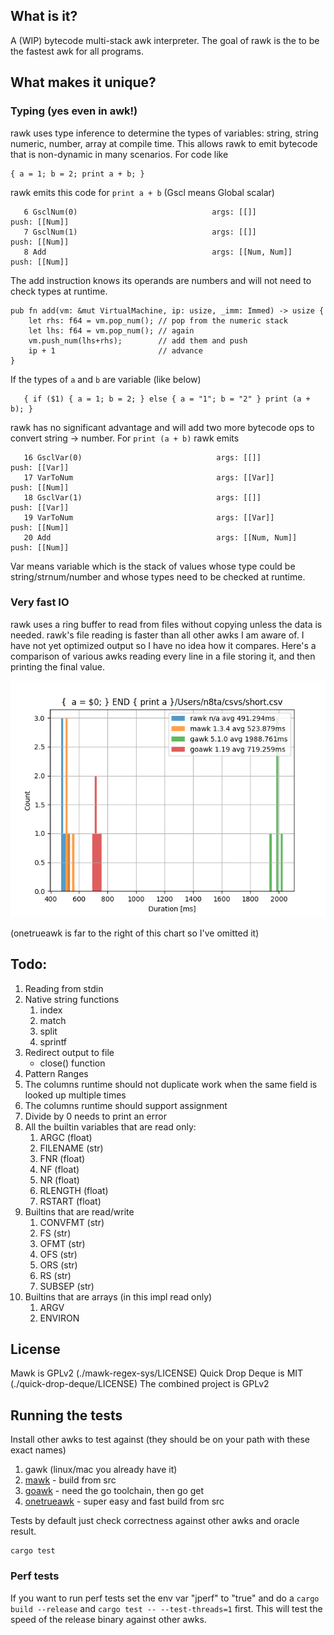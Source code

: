 ## What is it?
A (WIP) bytecode multi-stack awk interpreter. The goal of rawk is the to be the fastest awk for all programs.

## What makes it unique?

### Typing (yes even in awk!)
rawk uses type inference to determine the types of variables: string, string numeric, number, array at compile time. 
This allows rawk to emit bytecode that is non-dynamic in many scenarios. For code like

```
{ a = 1; b = 2; print a + b; }
```
rawk emits this code for `print a + b` (Gscl means Global scalar)
```
   6 GsclNum(0)                              args: [[]]                 push: [[Num]]
   7 GsclNum(1)                              args: [[]]                 push: [[Num]]
   8 Add                                     args: [[Num, Num]]         push: [[Num]]
```
The add instruction knows its operands are numbers and will not need to check types at runtime.
```
pub fn add(vm: &mut VirtualMachine, ip: usize, _imm: Immed) -> usize {
    let rhs: f64 = vm.pop_num(); // pop from the numeric stack
    let lhs: f64 = vm.pop_num(); // again
    vm.push_num(lhs+rhs);        // add them and push
    ip + 1                       // advance
}
```
If the types of `a` and `b` are variable (like below)
```
   { if ($1) { a = 1; b = 2; } else { a = "1"; b = "2" } print (a + b); }
```
rawk has no significant advantage and will add two more bytecode ops to convert string -> number. For `print (a + b)` rawk emits
```
   16 GsclVar(0)                              args: [[]]                 push: [[Var]]
   17 VarToNum                                args: [[Var]]              push: [[Num]]
   18 GsclVar(1)                              args: [[]]                 push: [[Var]]
   19 VarToNum                                args: [[Var]]              push: [[Num]]
   20 Add                                     args: [[Num, Num]]         push: [[Num]]
```
Var means variable which is the stack of values whose type could be string/strnum/number and whose types need to be checked at runtime.

### Very fast IO
rawk uses a ring buffer to read from files without copying unless the data is needed. rawk's file reading is faster than all other
awks I am aware of. I have not yet optimized output so I have no idea how it compares. Here's a comparison of various awks
reading every line in a file storing it, and then printing the final value.

![io.png](assets%2Fio.png)

(onetrueawk is far to the right of this chart so I've omitted it)

## Todo:

1. Reading from stdin
2. Native string functions 
   1. index
   2. match
   3. split
   4. sprintf
3. Redirect output to file
   - close() function
4. Pattern Ranges 
5. The columns runtime should not duplicate work when the same field is looked up multiple times
6. The columns runtime should support assignment
7. Divide by 0 needs to print an error
8. All the builtin variables that are read only:
   1. ARGC (float)
   1. FILENAME (str)
   1. FNR (float)
   1. NF (float)
   1. NR (float)
   1. RLENGTH (float)
   1. RSTART (float)
9. Builtins that are read/write
    1. CONVFMT (str)
    1. FS (str)
    1. OFMT (str)
    1. OFS (str)
    1. ORS (str)
    1. RS (str)
    1. SUBSEP (str)
10. Builtins that are arrays (in this impl read only)
    1. ARGV
    1. ENVIRON

## License
Mawk is GPLv2 (./mawk-regex-sys/LICENSE)
Quick Drop Deque is MIT (./quick-drop-deque/LICENSE)
The combined project is GPLv2 

## Running the tests

Install other awks to test against (they should be on your path with these exact names)
1. gawk (linux/mac you already have it)
2. [mawk](https://invisible-island.net/mawk/) - build from src
3. [goawk](https://github.com/benhoyt/goawk) - need the go toolchain, then go get
4. [onetrueawk](https://github.com/onetrueawk/awk) - super easy and fast build from src

Tests by default just check correctness against other awks and oracle result.

```
cargo test
```

### Perf tests
If you want to run perf tests set the env var "jperf" to "true" and do a `cargo build --release` and `cargo test -- --test-threads=1` first. This will test the speed of the release binary against other awks.
